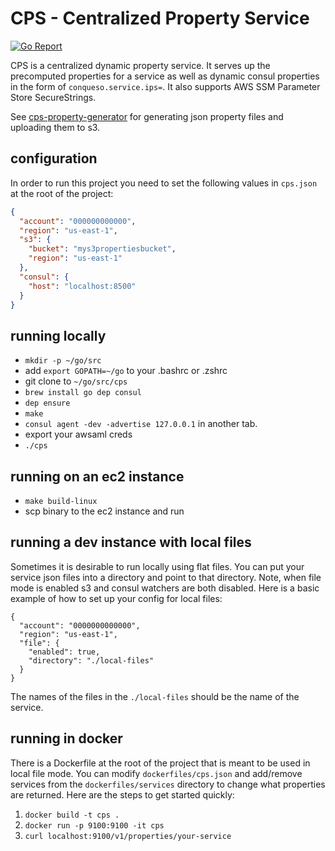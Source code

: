 # CPS - Centralized Property Service

[![Go Report](https://goreportcard.com/badge/github.com/rapid7/cps)](https://goreportcard.com/badge/github.com/rapid7/cps)

CPS is a centralized dynamic property service. It serves up the precomputed properties for a service as well as dynamic consul properties in the form of `conqueso.service.ips=`. It also supports AWS SSM Parameter Store SecureStrings.

See [cps-property-generator](https://github.com/rapid7/cps-property-generator) for generating json property files and uploading them to s3.

## configuration

In order to run this project you need to set the following values in `cps.json` at the root of the project:

```json
{
  "account": "000000000000",
  "region": "us-east-1",
  "s3": {
    "bucket": "mys3propertiesbucket",
    "region": "us-east-1"
  },
  "consul": {
    "host": "localhost:8500"
  }
}
```

## running locally

- `mkdir -p ~/go/src`
- add `export GOPATH=~/go` to your .bashrc or .zshrc
- git clone to `~/go/src/cps`
- `brew install go dep consul`
- `dep ensure`
- `make`
- `consul agent -dev -advertise 127.0.0.1` in another tab.
- export your awsaml creds
- `./cps`


## running on an ec2 instance

- `make build-linux`
- scp binary to the ec2 instance and run

## running a dev instance with local files

Sometimes it is desirable to run locally using flat files. You can put your service json files into a directory and point to that directory. Note, when file mode is enabled s3 and consul watchers are both disabled. Here is a basic example of how to set up your config for local files:

```
{
  "account": "0000000000000",
  "region": "us-east-1",
  "file": {
    "enabled": true,
    "directory": "./local-files"
  }
}
```

The names of the files in the `./local-files` should be the name of the service.

## running in docker

There is a Dockerfile at the root of the project that is meant to be used in local file mode. You can modify `dockerfiles/cps.json` and add/remove services from the `dockerfiles/services` directory to change what properties are returned. Here are the steps to get started quickly:

1. `docker build -t cps .`
2. `docker run -p 9100:9100 -it cps`
3. `curl localhost:9100/v1/properties/your-service`
